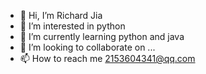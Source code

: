 - 👋 Hi, I’m Richard Jia
- 👀 I’m interested in python
- 🌱 I’m currently learning python and java
- 💞️ I’m looking to collaborate on ...
- 📫 How to reach me 2153604341@qq.com

<!---
明月奴 is a ✨ special ✨ repository because its `README.md` (this file) appears on your GitHub profile.
You can click the Preview link to take a look at your changes.
--->

